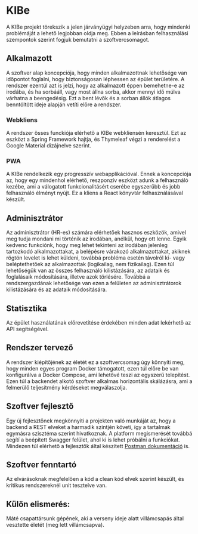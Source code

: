 # KIBe 
A KIBe projekt törekszik a jelen járványügyi helyzeben arra, hogy mindenki problémáját a lehető legjobban oldja meg. Ebben a leírásban felhasználási szempontok szerint fogjuk bemutatni a szoftvercsomagot.
## Alkalmazott
A szoftver alap koncepciója, hogy minden alkalmazottnak lehetősége van időpontot foglalni, hogy biztonságosan léphessen az épület területére.
A rendszer ezentúl azt is jelzi, hogy az alkalmazott éppen bemehetne-e az irodába, és ha sorbááll, vagy most állna sorba, akkor mennyi idő múlva várhatna a beengedésig. Ezt a bent lévők és a sorban állók átlagos benntöltött ideje alapján vetíti előre a rendszer.
### Webkliens
A rendszer össes funckiója elérhető a KIBe webkliensén keresztül. Ezt az eszközt a Spring Framework hajtja, és Thymeleaf végzi a renderelést a Google Material dizájnelve szerint.
### PWA
A KIBe rendelkezik egy progresszív webapplikációval. Ennek a koncepciója az, hogy egy mindenhol elérhető, reszponzív eszközt adunk a felhasználó kezébe, ami a válogatott funkcionalitásért cserébe egyszerűbb és jobb felhasználó élményt nyújt. Ez a kliens a React könyvtár felhasználásával készült. 
## Adminisztrátor
Az adminisztrátor (HR-es) számára elérhetőek hasznos eszközök, amivel meg tudja mondani mi történik az irodában, anélkül, hogy ott lenne. Egyik kedvenc funkciónk, hogy meg lehet tekinteni az irodában jelenleg tartozkodó alkalmazottakat, a belépésre várakozó alkalmazottakat, akiknek rögtön levelet is lehet küldeni, továbbá probléma esetén távolról ki- vagy beléptethetőek az alkalmazottak (logikailag, nem fizikailag).
Ezen túl lehetőségük van az összes felhasználó kilistázására, az adataik és foglalásaik módosítására, illetve azok törlésére. Továbbá a rendszergazdának lehetősége van ezen a felületen az adminisztrátorok kilistázására és az adataik módosítására.
## Statisztika
Az épület használatának előrevetítése érdekében minden adat lekérhető az API segítségével.
## Rendszer tervező
A rendszer kiépítőjének az életét ez a szoftvercsomag úgy könnyíti meg, hogy minden egyes program Docker támogatott, ezen túl előre be van konfigurálva a Docker Compose, ami lehetővé teszi az egyszerű telepítést.
Ezen túl a backendet alkotó szoftver alkalmas horizontális skálázásra, ami a felmerülő teljesítmény kérdéseket megválaszolja.
## Szoftver fejlesztő
Egy új fejlesztőnek megkönnyíti a projekten való munkáját az, hogy a backend a REST elveket a harmadik szintjén követi, így a tartalmak egymásra szisztéma szerint hivatkoznak. A platform megismerését továbbá segítí a beépített Swagger felület, ahol ki is lehet próbálni a funkciókat. Mindezen túl elérhető a fejlesztők által készített [Postman dokumentáció](https://documenter.getpostman.com/view/5139955/Szzg9yhv) is.
## Szoftver fenntartó 
Az elvárásoknak megfelelően a kód a clean kód elvek szerint készült, és kritikus rendszereknél unit tesztelve van.
## Külön elismerés:
Máté csapattársunk gépének, aki a verseny ideje alatt villámcsapás által vesztette életét (meg lett villámcsapva).
